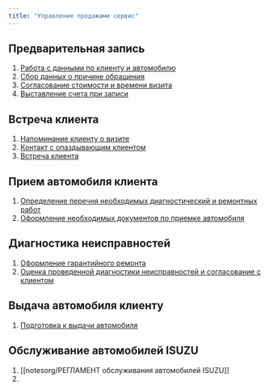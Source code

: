 ```yaml
---
title: "Управление продажами сервис"
---
```


## Предварительная запись
1. [Работа с данными по клиенту и автомобилю](notesorg/Работа%20с%20данными%20по%20клиенту%20и%20автомобилю.md)
2. [Сбор данных о причине обращения](notesorg/Сбор%20данных%20о%20причине%20обращения.md)
3. [Согласование стоимости и времени визита](notesorg/Согласование%20стоимости%20и%20времени%20визита.md)
4. [Выставление счета при записи](notesorg/Выставление%20счета%20при%20записи.md)

## Встреча клиента
1. [Напоминание клиенту о визите](notesorg/Напоминание%20клиенту%20о%20визите.md)
2. [Контакт с опаздывающим клиентом](notesorg/Контакт%20с%20опаздывающим%20клиентом.md)
3. [Встреча клиента](notesorg/Встреча%20клиента.md)

## Прием автомобиля клиента
1. [Определение перечня необходимых диагностический и ремонтных работ](notesorg/Определение%20перечня%20необходимых%20диагностический%20и%20ремонтных%20работ.md)
2. [Оформление необходимых документов по приемке автомобиля](notesorg/Оформление%20необходимых%20документов%20по%20приемке%20автомобиля.md)

## Диагностика неисправностей
1. [Оформление гарантийного ремонта](notesorg/Оформление%20гарантийного%20ремонта.md)
2. [Оценка проведенной диагностики неисправностей и согласование с клиентом](notesorg/Оценка%20проведенной%20диагностики%20неисправностей%20и%20согласование%20с%20клиентом.md)

## Выдача автомобиля клиенту
1. [Подготовка к выдачи автомобиля](notesorg/Подготовка%20к%20выдачи%20автомобиля.md)

## Обслуживание автомобилей ISUZU
1. [[notesorg/РЕГЛАМЕНТ обслуживания автомобилей ISUZU]]
2. 
